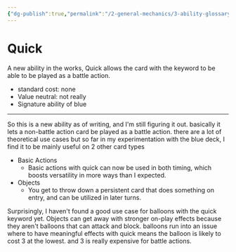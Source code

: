 ```yaml
---
{"dg-publish":true,"permalink":"/2-general-mechanics/3-ability-glossary/11-quick/"}
---
```


# Quick

A new ability in the works, Quick allows the card with the keyword to be able to be played as a battle action.

- standard cost: none
- Value neutral: not really
- Signature ability of blue
---
So this is a new ability as of writing, and I'm still figuring it out. basically it lets a non-battle action card be played as a battle action. there are a lot of theoretical use cases but so far in my experimentation with the blue deck, I find it to be mainly useful on 2 other card types

- Basic Actions
	- Basic actions with quick can now be used in both timing, which boosts versatility in more ways than I expected.
- Objects
	- You get to throw down a persistent card that does something on entry, and can be utilized in later turns.

Surprisingly, I haven't found a good use case for balloons with the quick keyword yet. Objects can get away with stronger on-play effects because they aren't balloons that can attack and block. balloons run into an issue where to have meaningful effects with quick means the balloon is likely to cost 3 at the lowest. and 3 is really expensive for battle actions.
